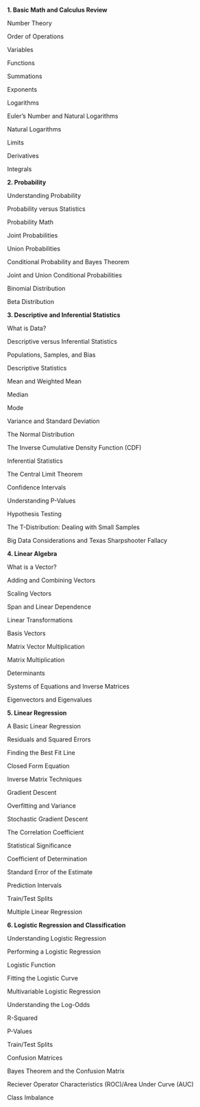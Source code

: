 
**1. Basic Math and Calculus Review**


Number Theory

Order of Operations

Variables

Functions

Summations

Exponents

Logarithms

Euler’s Number and Natural Logarithms

Natural Logarithms

Limits

Derivatives

Integrals



**2. Probability**


Understanding Probability

Probability versus Statistics

Probability Math

Joint Probabilities

Union Probabilities

Conditional Probability and Bayes Theorem

Joint and Union Conditional Probabilities

Binomial Distribution

Beta Distribution


**3. Descriptive and Inferential Statistics**


What is Data?

Descriptive versus Inferential Statistics

Populations, Samples, and Bias

Descriptive Statistics

Mean and Weighted Mean

Median

Mode

Variance and Standard Deviation

The Normal Distribution

The Inverse Cumulative Density Function (CDF)

Inferential Statistics

The Central Limit Theorem

Confidence Intervals

Understanding P-Values

Hypothesis Testing

The T-Distribution: Dealing with Small Samples

Big Data Considerations and Texas Sharpshooter Fallacy


**4. Linear Algebra**

What is a Vector?

Adding and Combining Vectors

Scaling Vectors

Span and Linear Dependence

Linear Transformations

Basis Vectors

Matrix Vector Multiplication

Matrix Multiplication

Determinants

Systems of Equations and Inverse Matrices

Eigenvectors and Eigenvalues


**5. Linear Regression**


A Basic Linear Regression

Residuals and Squared Errors

Finding the Best Fit Line

Closed Form Equation

Inverse Matrix Techniques

Gradient Descent

Overfitting and Variance

Stochastic Gradient Descent

The Correlation Coefficient

Statistical Significance

Coefficient of Determination

Standard Error of the Estimate

Prediction Intervals

Train/Test Splits

Multiple Linear Regression


**6. Logistic Regression and Classification**


Understanding Logistic Regression

Performing a Logistic Regression

Logistic Function

Fitting the Logistic Curve

Multivariable Logistic Regression

Understanding the Log-Odds

R-Squared

P-Values

Train/Test Splits

Confusion Matrices

Bayes Theorem and the Confusion Matrix

Reciever Operator Characteristics (ROC)/Area Under Curve (AUC)

Class Imbalance



